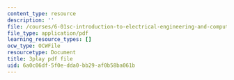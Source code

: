 ```yaml
---
content_type: resource
description: ''
file: /courses/6-01sc-introduction-to-electrical-engineering-and-computer-science-i-spring-2011/6a0c06df5f0edda0bb29af0b58ba061b_e7Ptvu5Vu8k.pdf
file_type: application/pdf
learning_resource_types: []
ocw_type: OCWFile
resourcetype: Document
title: 3play pdf file
uid: 6a0c06df-5f0e-dda0-bb29-af0b58ba061b
---
```

